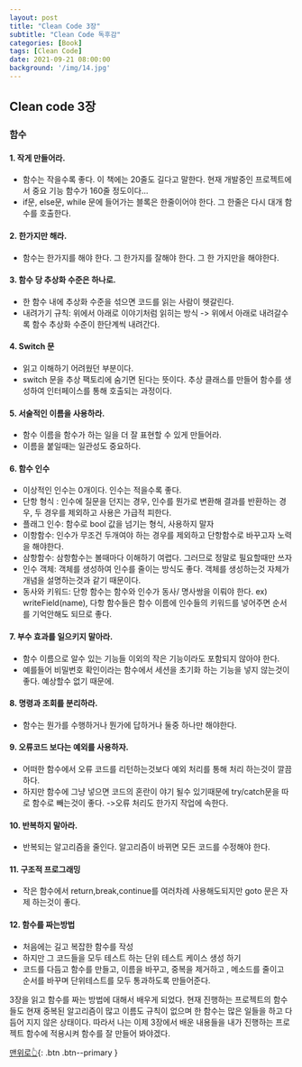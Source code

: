 ```yaml
---
layout: post
title: "Clean Code 3장"
subtitle: "Clean Code 독후감"
categories: [Book]
tags: [Clean Code]
date: 2021-09-21 08:00:00
background: '/img/14.jpg'
---
```


## Clean code 3장 
### 함수

#### 1. 작게 만들어라.
 * 함수는 작을수록 좋다. 이 책에는 20줄도 길다고 말한다. 현재 개발중인 프로젝트에서 중요 기능 함수가 160줄 정도이다...
 * if문, else문, while 문에 들어가는 블록은 한줄이어야 한다. 그 한줄은 다시 대개 함수를 호출한다.


#### 2. 한가지만 해라.
 * 함수는 한가지를 해야 한다. 그 한가지를 잘해야 한다. 그 한 가지만을 해야한다.

#### 3. 함수 당 추상화 수준은 하나로.
 * 한 함수 내에 추상화 수준을 섞으면 코드를 읽는 사람이 헷갈린다.
 * 내려가기 규칙: 위에서 아래로 이야기처럼 읽히는 방식 -> 위에서 아래로 내려갈수록 함수 추상화 수준이 한단계씩 내려간다.

#### 4. Switch 문 
 * 읽고 이해하기 어려웠던 부분이다. 
 * switch 문을 추상 팩토리에 숨기면 된다는 뜻이다. 추상 클래스를 만들어 함수를 생성하여 인터페이스를 통해 호출되는 과정이다.

#### 5. 서술적인 이름을 사용하라.
 * 함수 이름을 함수가 하는 일을 더 잘 표현할 수 있게 만들어라.
 * 이름을 붙일때는 일관성도 중요하다.
 
#### 6. 함수 인수
 * 이상적인 인수는 0개이다. 인수는 적을수록 좋다.
 * 단항 형식 : 인수에 질문을 던지는 경우, 인수를 뭔가로 변환해 결과를 반환하는 경우, 두 경우를 제외하고 사용은 가급적 피한다.
 * 플래그 인수: 함수로 bool 값을 넘기는 형식, 사용하지 말자
 * 이항함수: 인수가 무조건 두개여야 하는 경우를 제외하고 단항함수로 바꾸고자 노력을 해야한다.
 * 삼항함수: 삼항함수는 볼때마다 이해하기 여렵다. 그러므로 정말로 필요할때만 쓰자
 * 인수 객체: 객체를 생성하여 인수를 줄이는 방식도 좋다. 객체를 생성하는것 자체가 개념을 설명하는것과 같기 때문이다. 
 * 동사와 키워드: 단항 함수는 함수와 인수가 동사/ 명사쌍을 이뤄야 한다. ex) writeField(name), 다항 함수들은 함수 이름에 인수들의 키워드를 넣어주면 순서를 기억안해도 되므로 좋다. 

#### 7. 부수 효과를 일으키지 말아라.
 * 함수 이름으로 알수 있는 기능들 이외의 작은 기능이라도 포함되지 않아야 한다.
 * 예를들어 비밀번호 확인이라는 함수에서 세션을 초기화 하는 기능을 넣지 않는것이 좋다. 예상할수 없기 때문에.

 
#### 8. 명령과 조회를 분리하라.
 * 함수는 뭔가를 수행하거나 뭔가에 답하거나 둘중 하나만 해야한다. 

#### 9. 오류코드 보다는 예외를 사용하자. 
 * 어떠한 함수에서 오류 코드를 리턴하는것보다 예외 처리를 통해 처리 하는것이 깔끔하다.
 * 하지만 함수에 그냥 넣으면 코드의 혼란이 야기 될수 있기때문에 try/catch문을 따로 함수로 빼는것이 좋다. ->오류 처리도 한가지 작업에 속한다.

#### 10. 반복하지 말아라.
 * 반복되는 알고리즘을 줄인다. 알고리즘이 바뀌면 모든 코드를 수정해야 한다.

#### 11. 구조적 프로그래밍
 * 작은 함수에서 return,break,continue를 여러차례 사용해도되지만 goto 문은 자제 하는것이 좋다. 

#### 12. 함수를 짜는방법
 * 처음에는 길고 복잡한 함수를 작성 
 * 하지만 그 코드들을 모두 테스트 하는 단위 테스트 케이스 생성 하기
 * 코드를 다듬고 함수를 만들고, 이름을 바꾸고, 중복을 제거하고 , 메소드를 줄이고 순서를 바꾸며 단위테스트를 모두 통과하도록 만들어준다. 

3장을 읽고 함수를 짜는 방법에 대해서 배우게 되었다. 현재 진행하는 프로젝트의 함수들도 현재 중복된 알고리즘이 많고 이름도 규칙이 없으며 한 함수는 많은 일들을 하고 다듬어 지지 않은 상태이다. 따라서 나는 이제 3장에서 배운 내용들을 내가 진행하는 프로젝트 함수에 적용시켜 함수를 잘 만들어 봐야겠다.

[맨위로👆](#){: .btn .btn--primary }
